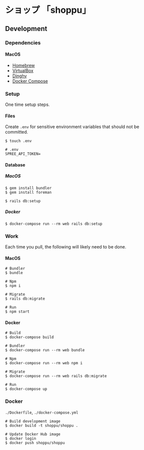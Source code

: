 # ショップ 「shoppu」
## Development
### Dependencies
#### MacOS
* [Homebrew](https://github.com/Homebrew/brew)
* [VirtualBox](https://www.virtualbox.org/wiki/Downloads)
* [Dinghy](https://github.com/codekitchen/dinghy)
* [Docker Compose](https://docs.docker.com/compose)

### Setup
One time setup steps.

#### Files
Create `.env` for sensitive environment variables that should not be committed.
```
$ touch .env
```

```
# .env
SPREE_API_TOKEN=
```
#### Database
##### MacOS
```
$ gem install bundler
$ gem install foreman

$ rails db:setup
```

##### Docker
```
$ docker-compose run --rm web rails db:setup
```
### Work
Each time you pull, the following will likely need to be done.

#### MacOS
```
# Bundler
$ bundle

# Npm
$ npm i

# Migrate
$ rails db:migrate

# Run
$ npm start
```

#### Docker
```
# Build
$ docker-compose build

# Bundler
$ docker-compose run --rm web bundle

# Npm
$ docker-compose run --rm web npm i

# Migrate
$ docker-compose run --rm web rails db:migrate

# Run
$ docker-compose up
```

### Docker
`./Dockerfile`, `./docker-compose.yml`

```
# Build development image
$ docker build -t shoppu/shoppu .

# Update Docker Hub image
$ docker login
$ docker push shoppu/shoppu
```
